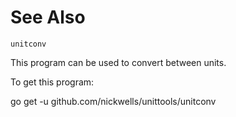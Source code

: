 <!-- Created by mkdoc DO NOT EDIT. -->

# See Also

```
unitconv
```
This program can be used to convert between units\.

To get this program:

go get \-u github\.com/nickwells/unittools/unitconv
